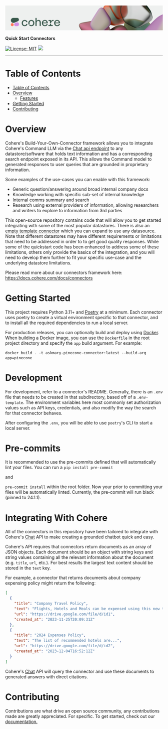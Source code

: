 ![Cohere](banner.png)

**Quick Start Connectors**

[![License: MIT](https://img.shields.io/badge/License-MIT-green.svg)](https://opensource.org/licenses/MIT)
![](https://img.shields.io/badge/PRs-Welcome-red)

---

# Table of Contents

- [Table of Contents](#table-of-contents)
- [Overview](#overview)
  - [Features](#features)
- [Getting Started](#getting-started)
- [Contributing](#contributing)

# Overview

Cohere's Build-Your-Own-Connector framework allows you to integrate Cohere's Command LLM via the [Chat api endpoint](https://docs.cohere.com/reference/chat) to any datastore/software that holds text information and has a corresponding search endpoint exposed in its API. This allows the Command model to generated responses to user queries that are grounded in proprietary information.

Some examples of the use-cases you can enable with this framework:

- Generic question/answering around broad internal company docs
- Knowledge working with specific sub-set of internal knowledge
- Internal comms summary and search
- Research using external providers of information, allowing researchers and writers to explore to information from 3rd parties

This open-source repository contains code that will allow you to get started integrating with some of the most popular datastores. There is also an [empty template connector](https://github.com/cohere-ai/quick-start-connectors/tree/main/_template_) which you can expand to use any datasource. Note that different datastores may have different requirements or limitations that need to be addressed in order to to get good quality responses. While some of the quickstart code has been enhanced to address some of these limitations, others only provide the basics of the integration, and you will need to develop them further to fit your specific use-case and the underlying datastore limitations.

Please read more about our connectors framework here: https://docs.cohere.com/docs/connectors

# Getting Started

This project requires Python 3.11+ and [Poetry](https://python-poetry.org/docs/) at a minimum. Each connector uses poetry to create a virtual environment specific to that connector, and to install all the required dependencies to run a local server.

For production releases, you can optionally build and deploy using [Docker](https://www.docker.com/get-started/). When building a Docker image, you can use the `Dockerfile` in the root project directory and specify the `app` build argument. For example:

```shell
docker build . -t askmary-pinecone-connector:latest --build-arg app=pinecone
```

# Development

For development, refer to a connector's README. Generally, there is an `.env` file that needs to be created in that subdirectory, based off of a `.env-template`. The environment variables here most commonly set authorization values such as API keys, credentials, and also modify the way the search for that connector behaves.

After configuring the `.env`, you will be able to use `poetry`'s CLI to start a local server.

# Pre-commits

It is recommended to use the pre-commits defined that will automatically lint your files. You can run a
`pip install pre-commit`

and

`pre-commit install` within the root folder. Now your prior to committing your files will be automatically linted. Currently, the pre-commit will run black (pinned to 24.1.1).

# Integrating With Cohere

All of the connectors in this repository have been tailored to integrate with Cohere's [Chat](https://docs.cohere.com/reference/chat) API to make creating a grounded chatbot quick and easy.

Cohere's API requires that connectors return documents as an array of JSON objects. Each document should be an object with string keys and string values containing all the relevant information about the document (e.g. `title`, `url`, etc.). For best results the largest text content should be stored in the `text` key.

For example, a connector that returns documents about company expensing policy might return the following:

```json
[
  {
    "title": "Company Travel Policy",
    "text": "Flights, Hotels and Meals can be expensed using this new tool...",
    "url": "https://drive.google.com/file/d/id1",
    "created_at": "2023-11-25T20:09:31Z"
  },
  {
    "title": "2024 Expenses Policy",
    "text": "The list of recommended hotels are...",
    "url": "https://drive.google.com/file/d/id2",
    "created_at": "2023-12-04T16:52:12Z"
  }
]
```

Cohere's [Chat](https://docs.cohere.com/reference/chat) API will query the connector and use these documents to generated answers with direct citations.

# Contributing

Contributions are what drive an open source community, any contributions made are greatly appreciated. For specific. To get started, check out our [documentation.](CONTRIBUTING.md)
